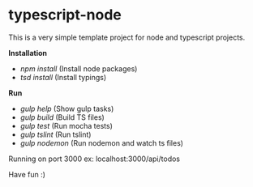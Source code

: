 # typescript-node

This is a very simple template project for node and typescript projects.

**Installation**

* *npm install* (Install node packages)
* *tsd install* (Install typings)

**Run**

* *gulp help* (Show gulp tasks)
* *gulp build* (Build TS files)
* *gulp test* (Run mocha tests)
* *gulp tslint* (Run tslint)
* *gulp nodemon* (Run nodemon and watch ts files)


Running on port 3000 ex: localhost:3000/api/todos


Have fun :)

